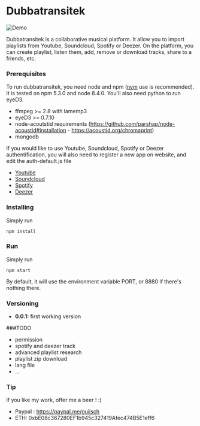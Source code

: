 # Dubbatransitek

![Demo](https://image.noelshack.com/fichiers/2017/37/2/1505252055-dubbatransitek.gif)

Dubbatransitek is a collaborative musical platform. It allow you to import playlists from Youtube, Soundcloud, Spotify or Deezer. On the platform, you can create playlist, listen them, add, remove or download tracks, share to a friends, etc.

### Prerequisites

To run dubbatransitek, you need node and npm ([nvm](https://github.com/creationix/nvm) use is recommended). It is tested on npm 5.3.0 and node 8.4.0.
You'll also need python to run eyeD3.

 - ffmpeg >= 2.8 with lamemp3
 - eyeD3 >= 0.7.10
 - node-acoutstid requirements (https://github.com/parshap/node-acoustid#installation - https://acoustid.org/chromaprint)
 - mongodb

If you would like to use Youtube, Soundcloud, Spotify or Deezer authentification, you will also need to register a new app on website, and edit the auth-default.js file

 - [Youtube](https://developers.google.com/youtube/registering_an_application)
 - [Soundcloud](http://soundcloud.com/you/apps/new)
 - [Spotify](https://developer.spotify.com/my-applications/#!/applications/create)
 - [Deezer](http://developers.deezer.com/myapps/create)

### Installing

Simply run

```
npm install
```

### Run

Simply run

```
npm start
```

By default, it will use the environment variable PORT, or 8880 if there's nothing there.

### Versioning
 - **0.0.1:** first working version

###TODO
 - permission
 - spotify and deezer track
 - advanced playlist research
 - playlist zip download
 - lang file
 - ...

### Tip
If you like my work, offer me a beer ! :)
- Paypal : https://paypal.me/guiisch
- ETH: 0xbE08c367280EF1b945c327419Afec474B5E1eff6
